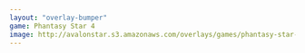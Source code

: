 ```yaml
---
layout: "overlay-bumper"
game: Phantasy Star 4
image: http://avalonstar.s3.amazonaws.com/overlays/games/phantasy-star-4.jpg
---
```

